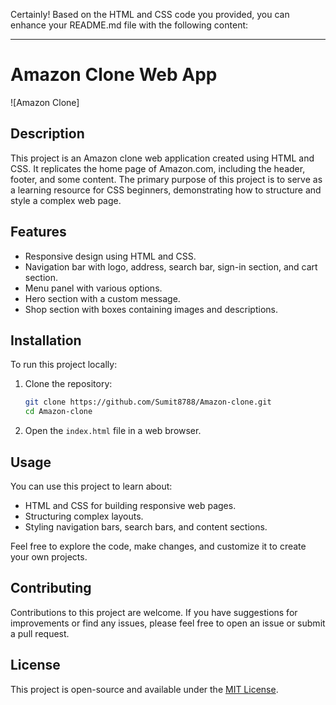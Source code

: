 Certainly! Based on the HTML and CSS code you provided, you can enhance your README.md file with the following content:

---

# Amazon Clone Web App

![Amazon Clone]

## Description

This project is an Amazon clone web application created using HTML and CSS. It replicates the home page of Amazon.com, including the header, footer, and some content. The primary purpose of this project is to serve as a learning resource for CSS beginners, demonstrating how to structure and style a complex web page.

## Features

- Responsive design using HTML and CSS.
- Navigation bar with logo, address, search bar, sign-in section, and cart section.
- Menu panel with various options.
- Hero section with a custom message.
- Shop section with boxes containing images and descriptions.

## Installation

To run this project locally:

1. Clone the repository:
   ```bash
   git clone https://github.com/Sumit8788/Amazon-clone.git
   cd Amazon-clone
   ```
2. Open the `index.html` file in a web browser.

## Usage

You can use this project to learn about:

- HTML and CSS for building responsive web pages.
- Structuring complex layouts.
- Styling navigation bars, search bars, and content sections.

Feel free to explore the code, make changes, and customize it to create your own projects.

## Contributing

Contributions to this project are welcome. If you have suggestions for improvements or find any issues, please feel free to open an issue or submit a pull request.

## License

This project is open-source and available under the [MIT License](LICENSE).
